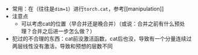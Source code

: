 - 常用：在（往往是`dim=1`）进行`torch.cat`，参考[[manipulation]]
- 注意点
  - 可以考虑cat的位置（早合并还是晚合并）（或说：合并之前有什么预处理？合并之后进一步怎么做？）
- 犯过的不合理的东西：cat前没激活函数，cat后也没，导致有一个分量连续过两层线性没有激活，导致和预想的层数不同